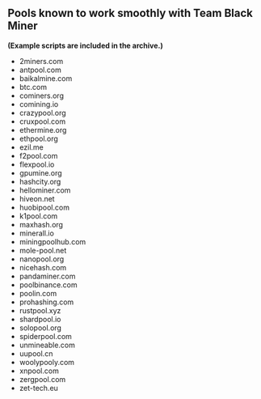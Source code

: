 ## Pools known to work smoothly with Team Black Miner

**(Example scripts are included in the archive.)**

* 2miners.com
* antpool.com
* baikalmine.com
* btc.com
* cominers.org
* comining.io
* crazypool.org
* cruxpool.com
* ethermine.org
* ethpool.org
* ezil.me
* f2pool.com
* flexpool.io
* gpumine.org
* hashcity.org
* hellominer.com
* hiveon.net
* huobipool.com
* k1pool.com
* maxhash.org
* minerall.io
* miningpoolhub.com
* mole-pool.net
* nanopool.org
* nicehash.com
* pandaminer.com
* poolbinance.com
* poolin.com
* prohashing.com
* rustpool.xyz
* shardpool.io
* solopool.org
* spiderpool.com
* unmineable.com
* uupool.cn
* woolypooly.com
* xnpool.com
* zergpool.com
* zet-tech.eu
